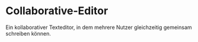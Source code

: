 # Collaborative-Editor
 Ein kollaborativer Texteditor, in dem mehrere Nutzer gleichzeitig gemeinsam schreiben können.
